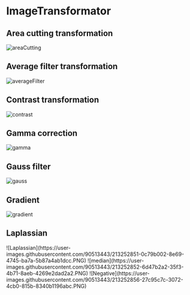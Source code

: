# ImageTransformator
<H2>Area cutting transformation</H2>

![areaCutting](https://user-images.githubusercontent.com/90513443/213252824-98d960a5-d1c7-4691-afcc-0b3490b8ce94.PNG)

<H2>Average filter transformation</H2>

![averageFilter](https://user-images.githubusercontent.com/90513443/213252832-56445e4d-e1d7-467a-b6c4-bce973681d14.PNG)

<H2>Contrast transformation</H2>

![contrast](https://user-images.githubusercontent.com/90513443/213252835-746d1f43-a5a6-4c7a-b5a1-ccc41ac7d233.PNG)

<H2>Gamma correction</H2>

![gamma](https://user-images.githubusercontent.com/90513443/213252842-ac848d30-2044-474d-822d-40ebf2e77a4d.PNG)

<H2>Gauss filter</H2>

![gauss](https://user-images.githubusercontent.com/90513443/213252846-0a150523-7832-420d-9661-252f5914403c.PNG)

<H2>Gradient</H2>

![gradient](https://user-images.githubusercontent.com/90513443/213252847-ba5eae62-eab9-426c-a09e-ce81e6172463.PNG)

<H2>Laplassian</H2>
![Laplassian](https://user-images.githubusercontent.com/90513443/213252851-0c79b002-8e69-4745-ba7a-5b87a4ab1dcc.PNG)
![median](https://user-images.githubusercontent.com/90513443/213252852-6d47b2a2-35f3-4b71-8aeb-4269e2dad2a2.PNG)
![Negative](https://user-images.githubusercontent.com/90513443/213252856-27c95c7c-3072-4cb0-815b-8340b1196abc.PNG)
